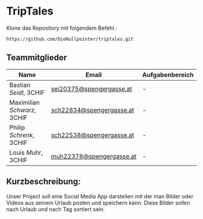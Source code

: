 # TripTales

Klone das Repository mit folgendem Befehl :

```
https://github.com/DieNullpointer/triptales.git
```

## Teammitglieder

| Name                        | Email                    | Aufgabenbereich |
| --------------------------- | ------------------------ | --------------- |
| Bastian _Seidl_, 3CHIF      | sei20375@spengergasse.at | -               |
| Maximilian _Schwarz_, 3CHIF | sch22834@spengergasse.at | -               |
| Philip _Schrenk_, 3CHIF     | sch22538@spengergasse.at | -               |
| Louis _Muhr_, 3CHIF         | muh22378@spengergasse.at | -               |


## Kurzbeschreibung:
Unser Project soll eine Social Media App darstellen mit der man Bilder oder Videos aus seinem Urlaub posten und speichern kann.
Diese Bilder sollen nach Urlaub und nach Tag sortiert sein.
